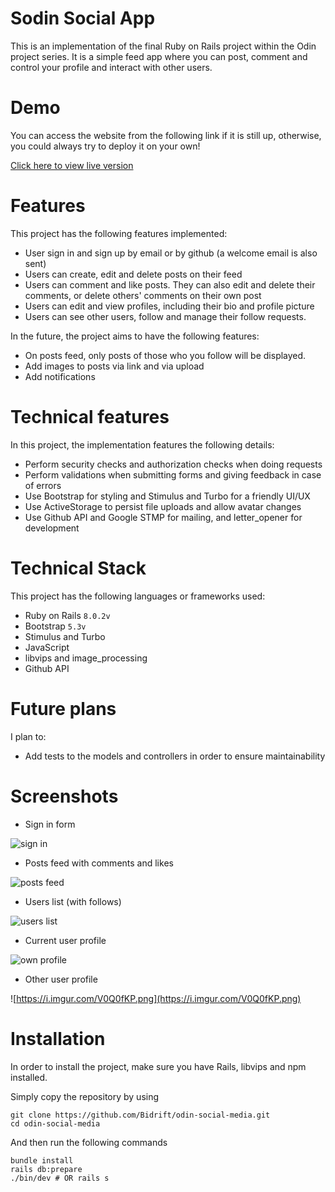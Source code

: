 # Sodin Social App

This is an implementation of the final Ruby on Rails project within the Odin project series. It is a simple feed app where you can post, comment and control your profile and interact with other users.

# Demo

You can access the website from the following link if it is still up, otherwise, you could always try to deploy it on your own!

[Click here to view live version](https://odin-social-media.onrender.com/)

# Features

This project has the following features implemented:

- User sign in and sign up by email or by github (a welcome email is also sent)
- Users can create, edit and delete posts on their feed
- Users can comment and like posts. They can also edit and delete their comments, or delete others' comments on their own post
- Users can edit and view profiles, including their bio and profile picture
- Users can see other users, follow and manage their follow requests.

In the future, the project aims to have the following features:

- On posts feed, only posts of those who you follow will be displayed.
- Add images to posts via link and via upload
- Add notifications

# Technical features

In this project, the implementation features the following details:

- Perform security checks and authorization checks when doing requests
- Perform validations when submitting forms and giving feedback in case of errors
- Use Bootstrap for styling and Stimulus and Turbo for a friendly UI/UX
- Use ActiveStorage to persist file uploads and allow avatar changes
- Use Github API and Google STMP for mailing, and letter_opener for development

# Technical Stack

This project has the following languages or frameworks used:

- Ruby on Rails `8.0.2v`
- Bootstrap `5.3v`
- Stimulus and Turbo
- JavaScript
- libvips and image_processing
- Github API

# Future plans

I plan to:

- Add tests to the models and controllers in order to ensure maintainability

# Screenshots 

- Sign in form

![sign in](https://i.imgur.com/FEIl1vh.png)

- Posts feed with comments and likes

![posts feed](https://i.imgur.com/ont3h7V.png)

- Users list (with follows)

![users list](https://i.imgur.com/wVJTfFx.png)

- Current user profile

![own profile](https://i.imgur.com/PSFXcAV.png)

- Other user profile

![https://i.imgur.com/V0Q0fKP.png](https://i.imgur.com/V0Q0fKP.png)

# Installation

In order to install the project, make sure you have Rails, libvips and npm installed.

Simply copy the repository by using

```
git clone https://github.com/Bidrift/odin-social-media.git
cd odin-social-media 
```

And then run the following commands

```
bundle install
rails db:prepare
./bin/dev # OR rails s
```